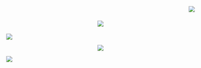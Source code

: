 <img align="right" src="https://visitor-badge.laobi.icu/badge?page_id=lightrain-a.lightrain-a" />
<h1 align="center">
    <img src="https://readme-typing-svg.herokuapp.com/?font=Righteous&size=35&center=true&vCenter=true&width=500&height=70&duration=4000&lines=Hi+There!+👋+I'm yizhishiliu, welcome come to visit my profile!;" />
</h1>

![](https://github-readme-stats.vercel.app/api?username=yizhishiliu&show_icons=true&theme=transparent)

<div align="center"> <img src="https://github-readme-stats.vercel.app/api/top-langs/?username=yizhishiliu&hide_title=true&hide_border=true&layout=compact&langs_count=6&text_color=000&icon_color=fff&bg_color=0,52fa5a,4dfcff,c64dff&theme=graywhite" /> </div>

![](https://github-readme-activity-graph.cyclic.app/graph?username=yizhishiliu&theme=dracula)



<!--
**yizhishiliu/yizhishiliu** is a ✨ _special_ ✨ repository because its `README.md` (this file) appears on your GitHub profile.

Here are some ideas to get you started:

- 🔭 I’m currently working on ...
- 🌱 I’m currently learning ...
- 👯 I’m looking to collaborate on ...
- 🤔 I’m looking for help with ...
- 💬 Ask me about ...
- 📫 How to reach me: ...
- 😄 Pronouns: ...
- ⚡ Fun fact: ...
-->
